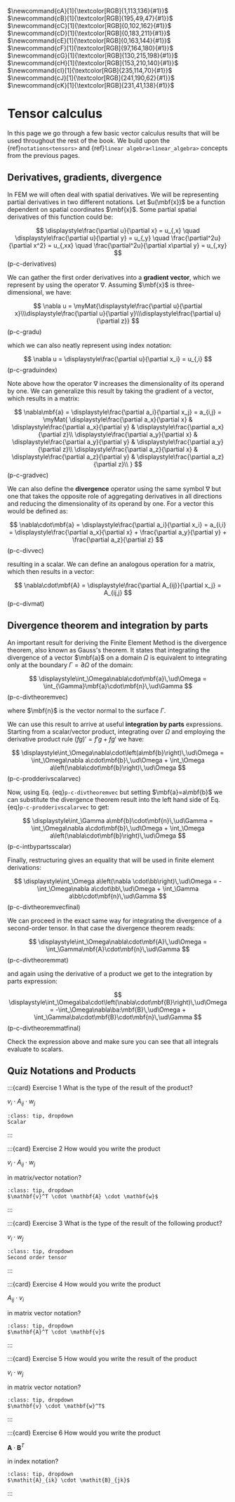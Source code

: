$\newcommand{\beps}{\boldsymbol\varepsilon}$
$\newcommand{\bsig}{\boldsymbol\sigma}$
$\newcommand{\ud}{\mathrm{d}}$
$\newcommand{\us}{\mathrm{s}}$
$\newcommand{\ba}{\mathbf{a}}$
$\newcommand{\bb}{\mathbf{b}}$
$\newcommand{\bc}{\mathbf{c}}$
$\newcommand{\bt}{\mathbf{t}}$
$\newcommand{\bu}{\mathbf{u}}$
$\newcommand{\bw}{\mathbf{w}}$
$\newcommand{\bN}{\mathbf{N}}$
$\newcommand{\bB}{\mathbf{B}}$
$\newcommand{\bD}{\mathbf{D}}$
$\newcommand{\bK}{\mathbf{K}}$
$\newcommand{\pder}[2]{\frac{\partial #1}{\partial #2}}$
$\newcommand{\iD}{\boldsymbol{\mathcal{D}}}$
$\newcommand{\mbf}[1]{\mathbf{#1}}$
$\newcommand{\mrm}[1]{\mathrm{#1}}$
$\newcommand{\bs}[1]{\boldsymbol{#1}}$
$\newcommand{\T}{^\mathrm{T}}$
$\newcommand{\inv}{^{-1}}$
$\newcommand{\myVec}[1]{\left\{ \begin{matrix} #1 \end{matrix} \right\}}$
$\newcommand{\myMat}[1]{\left[ \begin{matrix} #1 \end{matrix} \right]}$
$\newcommand{cA}[1]{\textcolor[RGB]{1,113,136}{#1}}$
$\newcommand{cB}[1]{\textcolor[RGB]{195,49,47}{#1}}$
$\newcommand{cC}[1]{\textcolor[RGB]{0,102,162}{#1}}$
$\newcommand{cD}[1]{\textcolor[RGB]{0,183,211}{#1}}$
$\newcommand{cE}[1]{\textcolor[RGB]{0,163,144}{#1}}$
$\newcommand{cF}[1]{\textcolor[RGB]{97,164,180}{#1}}$
$\newcommand{cG}[1]{\textcolor[RGB]{130,215,198}{#1}}$
$\newcommand{cH}[1]{\textcolor[RGB]{153,210,140}{#1}}$
$\newcommand{cI}[1]{\textcolor[RGB]{235,114,70}{#1}}$
$\newcommand{cJ}[1]{\textcolor[RGB]{241,190,62}{#1}}$
$\newcommand{cK}[1]{\textcolor[RGB]{231,41,138}{#1}}$

# Tensor calculus

In this page we go through a few basic vector calculus results that will be used throughout the rest of the book. We build upon the {ref}`notations<tensors>` and {ref}`linear algebra<linear_algebra>` concepts from the previous pages.

## Derivatives, gradients, divergence

In FEM we will often deal with spatial derivatives. We will be representing partial derivatives in two different notations. Let $u(\mbf{x})$ be a function dependent on spatial coordinates $\mbf{x}$. Some partial spatial derivatives of this function could be:

$$
\displaystyle\frac{\partial u}{\partial x} = u_{,x}
\quad
\displaystyle\frac{\partial u}{\partial y} = u_{,y}
\quad
\frac{\partial^2u}{\partial x^2} = u_{,xx}
\quad
\frac{\partial^2u}{\partial x\partial y} = u_{,xy}
$$(p-c-derivatives)

We can gather the first order derivatives into a **gradient vector**, which we represent by using the operator $\nabla$. Assuming $\mbf{x}$ is three-dimensional, we have:

$$
\nabla u = \myMat{\displaystyle\frac{\partial u}{\partial x}\\\displaystyle\frac{\partial u}{\partial y}\\\displaystyle\frac{\partial u}{\partial z}}
$$(p-c-gradu)

which we can also neatly represent using index notation:

$$
\nabla u = \displaystyle\frac{\partial u}{\partial x_i} = u_{,i}
$$(p-c-graduindex)

Note above how the operator $\nabla$ increases the dimensionality of its operand by one. We can generalize this result by taking the gradient of a vector, which results in a matrix:

$$
\nabla\mbf{a} = \displaystyle\frac{\partial a_i}{\partial x_j} = a_{i,j} = 
\myMat{
\displaystyle\frac{\partial a_x}{\partial x} & \displaystyle\frac{\partial a_x}{\partial y} & \displaystyle\frac{\partial a_x}{\partial z}\\
\displaystyle\frac{\partial a_y}{\partial x} & \displaystyle\frac{\partial a_y}{\partial y} & \displaystyle\frac{\partial a_y}{\partial z}\\
\displaystyle\frac{\partial a_z}{\partial x} & \displaystyle\frac{\partial a_z}{\partial y} & \displaystyle\frac{\partial a_z}{\partial z}\\
}
$$(p-c-gradvec)

We can also define the **divergence** operator using the same symbol $\nabla$ but one that takes the opposite role of aggregating derivatives in all directions and reducing the dimensionality of its operand by one. For a vector this would be defined as:

$$
\nabla\cdot\mbf{a} = \displaystyle\frac{\partial a_i}{\partial x_i} = a_{i,i} = \displaystyle\frac{\partial a_x}{\partial x} + \frac{\partial a_y}{\partial y} + \frac{\partial a_z}{\partial z}
$$(p-c-divvec)

resulting in a scalar. We can define an analogous operation for a matrix, which then results in a vector:

$$
\nabla\cdot\mbf{A} = \displaystyle\frac{\partial A_{ij}}{\partial x_j} = A_{ij,j}
$$(p-c-divmat)

## Divergence theorem and integration by parts

An important result for deriving the Finite Element Method is the divergence theorem, also known as Gauss's theorem. It states that integrating the divergence of a vector $\mbf{a}$ on a domain $\Omega$ is equivalent to integrating only at the boundary $\Gamma=\partial\Omega$ of the domain:

$$
\displaystyle\int_\Omega\nabla\cdot\mbf{a}\,\ud\Omega = \int_{\Gamma}\mbf{a}\cdot\mbf{n}\,\ud\Gamma
$$(p-c-divtheoremvec)

where $\mbf{n}$ is the vector normal to the surface $\Gamma$.

We can use this result to arrive at useful **integration by parts** expressions. Starting from a scalar/vector product, integrating over $\Omega$ and employing the derivative product rule $(fg)'=f'g + fg'$ we have:

$$
\displaystyle\int_\Omega\nabla\cdot\left(a\mbf{b}\right)\,\ud\Omega = \int_\Omega\nabla a\cdot\mbf{b}\,\ud\Omega + \int_\Omega a\left(\nabla\cdot\mbf{b}\right)\,\ud\Omega
$$(p-c-prodderivscalarvec)

Now, using Eq. {eq}`p-c-divtheoremvec` but setting $\mbf{a}=a\mbf{b}$ we can substitute the divergence theorem result into the left hand side of Eq. {eq}`p-c-prodderivscalarvec` to get:

$$
\displaystyle\int_\Gamma a\mbf{b}\cdot\mbf{n}\,\ud\Gamma = \int_\Omega\nabla a\cdot\mbf{b}\,\ud\Omega + \int_\Omega a\left(\nabla\cdot\mbf{b}\right)\,\ud\Omega
$$(p-c-intbypartsscalar)

Finally, restructuring gives an equality that will be used in finite element derivations: 

$$
\displaystyle\int_\Omega a\left(\nabla \cdot\bb\right)\,\ud\Omega = -\int_\Omega\nabla a\cdot\bb\,\ud\Omega + \int_\Gamma a\bb\cdot\mbf{n}\,\ud\Gamma
$$(p-c-divtheoremvecfinal)

We can proceed in the exact same way for integrating the divergence of a second-order tensor. In that case the divergence theorem reads:

$$
\displaystyle\int_\Omega\nabla\cdot\mbf{A}\,\ud\Omega = \int_\Gamma\mbf{A}\cdot\mbf{n}\,\ud\Gamma
$$(p-c-divtheoremmat)

and again using the derivative of a product we get to the integration by parts expression:

$$
\displaystyle\int_\Omega\ba\cdot\left(\nabla\cdot\mbf{B}\right)\,\ud\Omega = -\int_\Omega\nabla\ba:\mbf{B}\,\ud\Omega + \int_\Gamma\ba\cdot\mbf{B}\cdot\mbf{n}\,\ud\Gamma
$$(p-c-divtheoremmatfinal)

Check the expression above and make sure you can see that all integrals evaluate to scalars.

## Quiz Notations and Products

:::{card} Exercise 1
What is the type of the result of the product?

$\mathit{v}_i \cdot \mathit{A}_{ij} \cdot \mathit{w}_j$


```{admonition} Solution
:class: tip, dropdown
Scalar
```
:::

:::{card} Exercise 2
How would you write the product

$\mathit{v}_i \cdot \mathit{A}_{ij} \cdot \mathit{w}_j$

in matrix/vector notation?
```{admonition} Solution
:class: tip, dropdown
$\mathbf{v}^T \cdot \mathbf{A} \cdot \mathbf{w}$
```
:::

:::{card} Exercise 3
What is the type of the result of the following product?

$\mathit{v}_i \cdot \mathit{w}_j$
```{admonition} Solution
:class: tip, dropdown
Second order tensor
```
:::

:::{card} Exercise 4
How would you write the product

$\mathit{A}_{ij} \cdot \mathit{v}_{i}$

in matrix vector notation?
```{admonition} Solution
:class: tip, dropdown
$\mathbf{A}^T \cdot \mathbf{v}$
```
:::

:::{card} Exercise 5
How would you write the result of the product

$\mathit{v}_{i} \cdot \mathit{w}_{j}$

in matrix vector notation?
```{admonition} Solution
:class: tip, dropdown
$\mathbf{v} \cdot \mathbf{w}^T$
```
:::

:::{card} Exercise 6
How would you write the product

$\mathbf{A} \cdot \mathbf{B}^T$

in index notation?
```{admonition} Solution
:class: tip, dropdown
$\mathit{A}_{ik} \cdot \mathit{B}_{jk}$
```
:::
